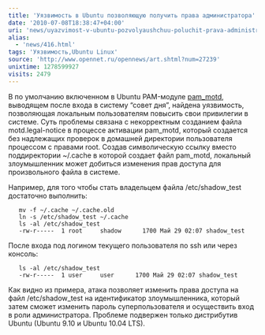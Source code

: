 ```yaml
---
title: 'Уязвимость в Ubuntu позволяющую получить права администратора'
date: '2010-07-08T18:38:47+04:00'
uri: 'news/uyazvimost-v-ubuntu-pozvolyaushchuu-poluchit-prava-administratora'
alias: 
  - 'news/416.html'
tags: 'Уязвимость,Ubuntu Linux'
source: 'http://www.opennet.ru/opennews/art.shtml?num=27239'
unixtime: 1278599927
visits: 2479
---
```

В по умолчанию включенном в Ubuntu PAM-модуле [pam\_motd](http://bazaar.launchpad.net/%7Eubuntu-branches/ubuntu/karmic/pam/karmic-updates/revision/58), выводящем после входа в систему “совет дня”, найдена уязвимость, позволяющая локальным пользователям повысить свои привилегии в системе. Суть проблемы связана с некорректным созданием файла motd.legal-notice в процессе активации pam\_motd, который создается без надлежащих проверок в домашней директории пользователя процессом с правами root. Создав символическую ссылку вместо поддиректории ~/.cache в которой создает файл pam\_motd, локальный злоумышленник может добиться изменения прав доступа для произвольного файла в системе.

Например, для того чтобы стать владельцем файла /etc/shadow\_test достаточно выполнить:

```
   mv -f ~/.cache ~/.cache.old 
   ln -s /etc/shadow_test ~/.cache
   ls -al /etc/shadow_test
   -rw-r-----  1 root     shadow      1700 Май 29 02:07 shadow_test
```

  После входа под логином текущего пользователя по ssh или через консоль:

```
   ls -al /etc/shadow_test
   -rw-r-----  1 user     user      1700 Май 29 02:07 shadow_test
```

Как видно из примера, атака позволяет изменить права доступа на файл /etc/shadow\_test на идентификатор злоумышленника, который затем сможет изменить пароль суперпользователя и осуществить вход в роли администратора. Проблеме подвержен только дистрибутив Ubuntu (Ubuntu 9.10 и Ubuntu 10.04 LTS).
